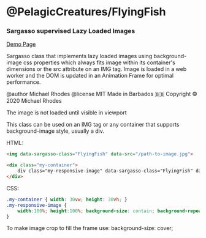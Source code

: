 # @PelagicCreatures/FlyingFish

### Sargasso supervised Lazy Loaded Images

[Demo Page](https://blog.myanti.social/demos/lazyload)

Sargasso class that implements lazy loaded images using background-image css properties which always fits image within its container's dimensions or the src attribute on an IMG tag. Image is loaded in a web worker and the DOM is updated in an Animation Frame for optimal performance.

@author Michael Rhodes
@license MIT
Made in Barbados 🇧🇧 Copyright © 2020 Michael Rhodes

The image is not loaded until visible in viewport

This class can be used on an IMG tag or any container that supports background-image style, usually a div.

HTML:
```html
<img data-sargasso-class="FlyingFish" data-src="/path-to-image.jpg">

<div class="my-container">
	div class="my-responsive-image" data-sargasso-class="FlyingFish" data-src="/path-to-image.jpg"></div>
</div>
```

CSS:
```css
.my-container { width: 30vw; height: 30vh; }
.my-responsive-image {
	width:100%; height:100%; background-size: contain; background-repeat: no-repeat; background-position: center center;
}
```

To make image crop to fill the frame use:
	background-size: cover;
